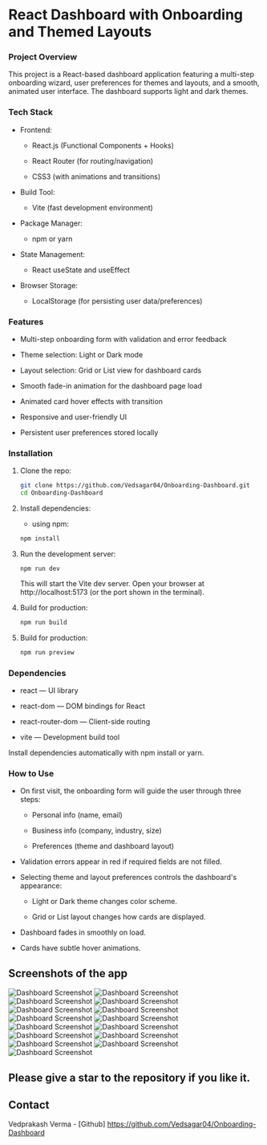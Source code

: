 # React Dashboard with Onboarding and Themed Layouts

### Project Overview
This project is a React-based dashboard application featuring a multi-step onboarding wizard, user preferences for themes and layouts, and a smooth, animated user interface. The dashboard supports light and dark themes.

### Tech Stack
- Frontend:

    - React.js (Functional Components + Hooks)

    - React Router (for routing/navigation)

    - CSS3 (with animations and transitions)

- Build Tool:

    - Vite (fast development environment)

- Package Manager:

    - npm or yarn

- State Management:

    - React useState and useEffect

- Browser Storage:

    - LocalStorage (for persisting user data/preferences)

### Features
- Multi-step onboarding form with validation and error feedback

- Theme selection: Light or Dark mode

- Layout selection: Grid or List view for dashboard cards

- Smooth fade-in animation for the dashboard page load

- Animated card hover effects with transition

- Responsive and user-friendly UI

- Persistent user preferences stored locally
  
### Installation

1. Clone the repo:
   ```sh
   git clone https://github.com/Vedsagar04/Onboarding-Dashboard.git
   cd Onboarding-Dashboard
   ```
2. Install dependencies:
   - using npm:
   ```sh
   npm install
   ```
4. Run the development server:
   ```env
   npm run dev
   ```
   This will start the Vite dev server. Open your browser at http://localhost:5173 (or the port shown in the terminal).

5. Build for production:
   ```sh
   npm run build
   ```
6. Build for production:
   ```sh
   npm run preview
   ```
### Dependencies
- react — UI library

- react-dom — DOM bindings for React

- react-router-dom — Client-side routing

- vite — Development build tool

Install dependencies automatically with npm install or yarn.

### How to Use
- On first visit, the onboarding form will guide the user through three steps:

    - Personal info (name, email)

    - Business info (company, industry, size)

    - Preferences (theme and dashboard layout)

- Validation errors appear in red if required fields are not filled.

- Selecting theme and layout preferences controls the dashboard's appearance:

    - Light or Dark theme changes color scheme.

    - Grid or List layout changes how cards are displayed.

- Dashboard fades in smoothly on load.

- Cards have subtle hover animations.

## Screenshots of the app

![Dashboard Screenshot](/src/assets/1.png)
![Dashboard Screenshot](/src/assets/2.png)
![Dashboard Screenshot](/src/assets/3.png)
![Dashboard Screenshot](/src/assets/4.png)
![Dashboard Screenshot](/src/assets/5.png)
![Dashboard Screenshot](/src/assets/6.png)
![Dashboard Screenshot](/src/assets/7.png)
![Dashboard Screenshot](/src/assets/8.0.png)
![Dashboard Screenshot](/src/assets/8.1.png)
![Dashboard Screenshot](/src/assets/8.2.png)
![Dashboard Screenshot](/src/assets/8.3.png)
![Dashboard Screenshot](/src/assets/9.png)
![Dashboard Screenshot](/src/assets/9.1.png)
![Dashboard Screenshot](/src/assets/9.2.png)
![Dashboard Screenshot](/src/assets/9.3.png)


## Please give a star to the repository if you like it.

## Contact 
Vedprakash Verma - [Github] https://github.com/Vedsagar04/Onboarding-Dashboard

